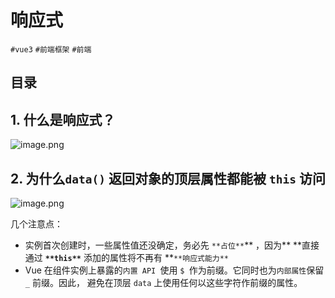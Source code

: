 
# 响应式

`#vue3`  `#前端框架`  `#前端` 


## 目录
<!-- toc -->
 ## 1. 什么是响应式？ 

![image.png](https://832-1310531898.cos.ap-beijing.myqcloud.com/yuque/608a1ef779e42c64332ed24cd7ccad24.png)

## 2. 为什么`data()` 返回对象的顶层属性都能被 `this` 访问

![image.png](https://832-1310531898.cos.ap-beijing.myqcloud.com/yuque/16598b806f2b32702f3a0e2b770d316b.png)

几个注意点：

- 实例首次创建时，一些属性值还没确定，务必先 `**占位**`** ，因为** **直接通过 **`**this**`** 添加的属性将不再有 **`**响应式能力**`
- Vue 在组件实例上暴露的`内置 API `使用 `$ `作为前缀。它同时也为`内部属性`保留 `_` 前缀。因此， 避免在顶层 `data` 上使用任何以这些字符作前缀的属性。

